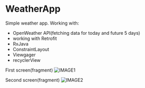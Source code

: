 # WeatherApp
Simple weather app.
Working with:
 - OpenWeather API(fetching data for today and future 5 days)
 - working with Retrofit
 - RxJava
 - ConstraintLayout
 - Viewgager
 - recyclerView

First screen(fragment)
![IMAGE1](https://user-images.githubusercontent.com/47458290/69913374-95fb7000-143f-11ea-9c7e-747c6b57ced7.jpg)


Second screen(fragment)
![IMAGE2](https://user-images.githubusercontent.com/47458290/69913375-9d227e00-143f-11ea-9dd1-1ff7e17b9f9e.jpg)

